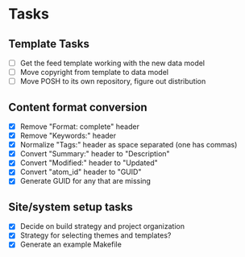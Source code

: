 # Tasks

## Template Tasks

* [ ] Get the feed template working with the new data model
* [ ] Move copyright from template to data model
* [ ] Move POSH to its own repository, figure out distribution

## Content format conversion
* [x] Remove "Format: complete" header
* [x] Remove "Keywords:" header
* [x] Normalize "Tags:" header as space separated (one has commas)
* [x] Convert "Summary:" header to "Description"
* [x] Convert "Modified:" header to "Updated"
* [x] Convert "atom_id" header to "GUID"
* [x] Generate GUID for any that are missing

## Site/system setup tasks

* [x] Decide on build strategy and project organization
* [x] Strategy for selecting themes and templates?
* [x] Generate an example Makefile
